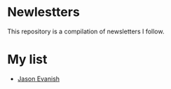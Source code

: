 Newlestters
===

This repository is a compilation of newsletters I follow.

My list
===

* [Jason Evanish](https://getlighthouse.com)
